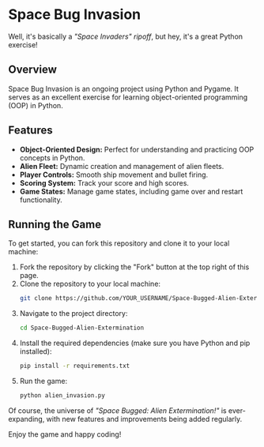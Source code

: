 ﻿# Space Bug Invasion

 Well, it's basically a *"Space Invaders" ripoff*, but hey, it's a great Python exercise!

## Overview

Space Bug Invasion is an ongoing project using Python and Pygame. It serves as an excellent exercise for learning object-oriented programming (OOP) in Python.

## Features

- **Object-Oriented Design:** Perfect for understanding and practicing OOP concepts in Python.
- **Alien Fleet:** Dynamic creation and management of alien fleets.
- **Player Controls:** Smooth ship movement and bullet firing.
- **Scoring System:** Track your score and high scores.
- **Game States:** Manage game states, including game over and restart functionality.

##  Running the Game

To get started, you can fork this repository and clone it to your local machine:

1. Fork the repository by clicking the "Fork" button at the top right of this page.
2. Clone the repository to your local machine:
   ```bash
   git clone https://github.com/YOUR_USERNAME/Space-Bugged-Alien-Extermination.git
 3. Navigate to the project directory:
    ```bash
    cd Space-Bugged-Alien-Extermination
 4. Install the required dependencies (make sure you have Python and pip installed):
    ```bash
    pip install -r requirements.txt
 5. Run the game:
     ```bash
    python alien_invasion.py    

Of course, the universe of *"Space Bugged: Alien Extermination!"* is ever-expanding, with new features and improvements being added regularly. 

Enjoy the game and happy coding!
